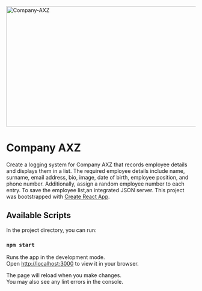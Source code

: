 <img src="https://socialify.git.ci/Dlozlami/Company-AXZ/image?language=1&owner=1&name=1&stargazers=1&theme=Light" alt="Company-AXZ" width="640" height="320" />

# Company AXZ

Create a logging system for Company AXZ that records employee details and displays them in a list. The required employee details include name, surname, email address, bio, image, date of birth, employee position, and phone number. Additionally, assign a random employee number to each entry. To save the employee list,an integrated JSON server.
This project was bootstrapped with [Create React App](https://github.com/facebook/create-react-app).

## Available Scripts

In the project directory, you can run:

### `npm start`

Runs the app in the development mode.\
Open [http://localhost:3000](http://localhost:3000) to view it in your browser.

The page will reload when you make changes.\
You may also see any lint errors in the console.

